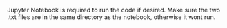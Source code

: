 Jupyter Notebook is required to run the code if desired. Make sure the two .txt files are in the same directory as the notebook, otherwise it wont run.
